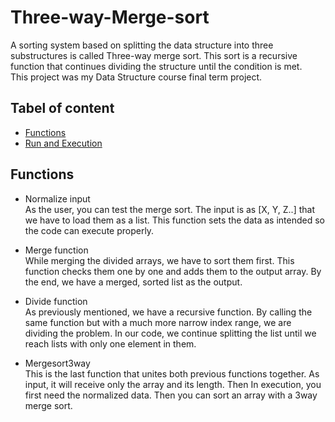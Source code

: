 # Three-way-Merge-sort
A sorting system based on splitting the data structure into three substructures is called Three-way merge sort. This sort is a recursive function that continues dividing the structure until the condition is met. <br/>
This project was my Data Structure course final term project.

## Tabel of content
- [Functions](https://github.com/KimiyaVahidMotlagh/Three-way-Merge-sort/blob/main/README.md#divide-function) <br/>
- [Run and Execution](https://github.com/KimiyaVahidMotlagh/Three-way-Merge-sort/blob/main/README.md#final-function-and-execution) <br/>

## Functions
- Normalize input <br/>
As the user, you can test the merge sort. The input is as [X, Y, Z..] that we have to load them as a list. This function sets the data as intended so the code can execute properly.

- Merge function <br/>
While merging the divided arrays, we have to sort them first. This function checks them one by one and adds them to the output array. By the end, we have a merged, sorted list as the output.

- Divide function <br/>
As previously mentioned, we have a recursive function. By calling the same function but with a much more narrow index range, we are dividing the problem. In our code, we continue splitting the list until we reach lists with only one element in them.

- Mergesort3way <br/>
This is the last function that unites both previous functions together. As input, it will receive only the array and its length. Then 
In execution, you first need the normalized data. Then you can sort an array with a 3way merge sort.
